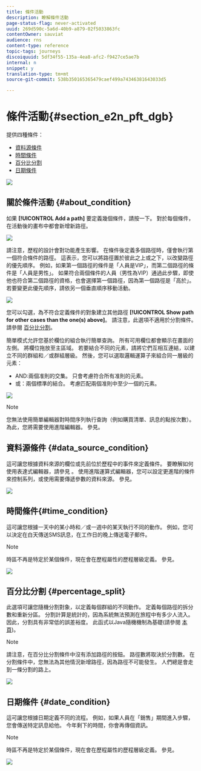 ```yaml
---
title: 條件活動
description: 瞭解條件活動
page-status-flag: never-activated
uuid: 269d590c-5a6d-40b9-a879-02f5033863fc
contentOwner: sauviat
audience: rns
content-type: reference
topic-tags: journeys
discoiquuid: 5df34f55-135a-4ea8-afc2-f9427ce5ae7b
internal: n
snippet: y
translation-type: tm+mt
source-git-commit: 538b350165365479caef499a74346381643033d5

---
```



# 條件活動{#section_e2n_pft_dgb}

提供四種條件：

* [資料源條件](#data_source_condition)
* [時間條件](#time_condition)
* [百分比分割](#percentage_split)
* [日期條件](#date_condition)

![](../assets/journey49.png)

## 關於條件活動 {#about_condition}

如果 **[!UICONTROL Add a path]** 要定義幾個條件，請按一下。 對於每個條件，在活動後的畫布中都會新增新路徑。

![](../assets/journey47.png)

請注意，歷程的設計會對功能產生影響。 在條件後定義多個路徑時，僅會執行第一個符合條件的路徑。 這表示，您可以將路徑置於彼此之上或之下，以改變路徑的優先順序。 例如，如果第一個路徑的條件是「人員是VIP」，而第二個路徑的條件是「人員是男性」。 如果符合兩個條件的人員（男性為VIP）通過此步驟，即使他也符合第二個路徑的資格，也會選擇第一個路徑，因為第一個路徑是「高於」。 若要變更此優先順序，請依另一個垂直順序移動活動。

![](../assets/journey48.png)

您可以勾選，為不符合定義條件的對象建立其他路徑 **[!UICONTROL Show path for other cases than the one(s) above]**。 請注意，此選項不適用於分割條件。 請參閱 [百分比分割](#percentage_split)。

簡單模式允許您基於欄位的組合執行簡單查詢。 所有可用欄位都會顯示在畫面的左側。 將欄位拖放至主區域。 若要結合不同的元素，請將它們互相互連結，以建立不同的群組和／或群組層級。 然後，您可以選取邏輯運算子來組合同一層級的元素：

* AND:兩個准則的交集。 只會考慮符合所有准則的元素。
* 或：兩個標準的結合。 考慮匹配兩個准則中至少一個的元素。

![](../assets/journey64.png)

>[!NOTE]
>
>您無法使用簡單編輯器對時間序列執行查詢（例如購買清單、訊息的點按次數）。 為此，您將需要使用進階編輯器。 參見[](../expression/expressionadvanced.md)。

## 資料源條件 {#data_source_condition}

這可讓您根據資料來源的欄位或先前位於歷程中的事件來定義條件。 要瞭解如何使用表達式編輯器，請參見 [](../expression/expressionadvanced.md)。 使用進階運算式編輯器，您可以設定更進階的條件來控制系列，或使用需要傳遞參數的資料來源。 參見[](../datasource/external-data-sources.md)。

![](../assets/journey50.png)

## 時間條件{#time_condition}

這可讓您根據一天中的某小時和／或一週中的某天執行不同的動作。 例如，您可以決定在白天傳送SMS訊息，在工作日的晚上傳送電子郵件。

>[!NOTE]
>
>時區不再是特定於某個條件，現在會在歷程屬性的歷程層級定義。 參見[](../building-journeys/timezone-management.md)。

![](../assets/journey51.png)

## 百分比分割 {#percentage_split}

此選項可讓您隨機分割對象，以定義每個群組的不同動作。 定義每個路徑的拆分數和重新分區。 分割計算是統計的，因為系統無法預測在旅程中有多少人流入。 因此，分割具有非常低的誤差裕度。 此函式以Java隨機機制為基礎(請參閱 [本頁](https://docs.oracle.com/javase/7/docs/api/java/util/Random.html))。

>[!NOTE]
>
>請注意，在百分比分割條件中沒有添加路徑的按鈕。 路徑數將取決於分割數。 在分割條件中，您無法為其他情況新增路徑，因為路徑不可能發生。 人們總是會走到一條分割的路上。


![](../assets/journey52.png)

## 日期條件 {#date_condition}

這可讓您根據日期定義不同的流程。 例如，如果人員在「銷售」期間進入步驟，您會傳送特定訊息給他。 今年剩下的時間，你會再傳個資訊。

>[!NOTE]
>
>時區不再是特定於某個條件，現在會在歷程屬性的歷程層級定義。 參見[](../building-journeys/timezone-management.md)。

![](../assets/journey53.png)
